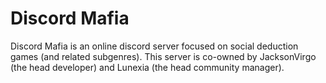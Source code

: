 # Discord Mafia

Discord Mafia is an online discord server focused on social deduction games (and related subgenres).
This server is co-owned by JacksonVirgo (the head developer) and Lunexia (the head community manager).
